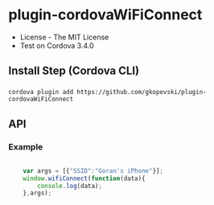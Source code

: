 plugin-cordovaWiFiConnect
==============

* License - The MIT License
* Test on Cordova 3.4.0


Install Step (Cordova CLI)
--------------------------

### 
	cordova plugin add https://github.com/gkopevski/plugin-cordovaWiFiConnect

API
-----

### Example 
```javascript
    
    var args = [{"SSID":"Goran's iPhone"}];
    window.wifiConnect(function(data){
        console.log(data);
    },args);


```
